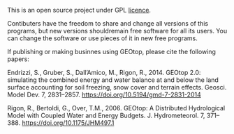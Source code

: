 This is an open source project under GPL [licence](https://github.com/geotopmodel/geotop/blob/master/LICENSE).

Contibuters have the freedom to share and change all versions of this programs, but new versions shouldremain free
software for all its users.  You can change the software or use pieces of it in new
free programs.

If publishing or making businnes using GEOtop, please cite the following papers:

Endrizzi, S., Gruber, S., Dall’Amico, M., Rigon, R., 2014. GEOtop 2.0: simulating the combined energy and water balance at and 
below the land surface accounting for soil freezing, snow cover and terrain effects. 
Geosci. Model Dev. 7, 2831–2857. https://doi.org/10.5194/gmd-7-2831-2014

Rigon, R., Bertoldi, G., Over, T.M., 2006. GEOtop: A Distributed Hydrological Model with Coupled Water and Energy Budgets. 
J. Hydrometeorol. 7, 371–388. https://doi.org/10.1175/JHM497.1


